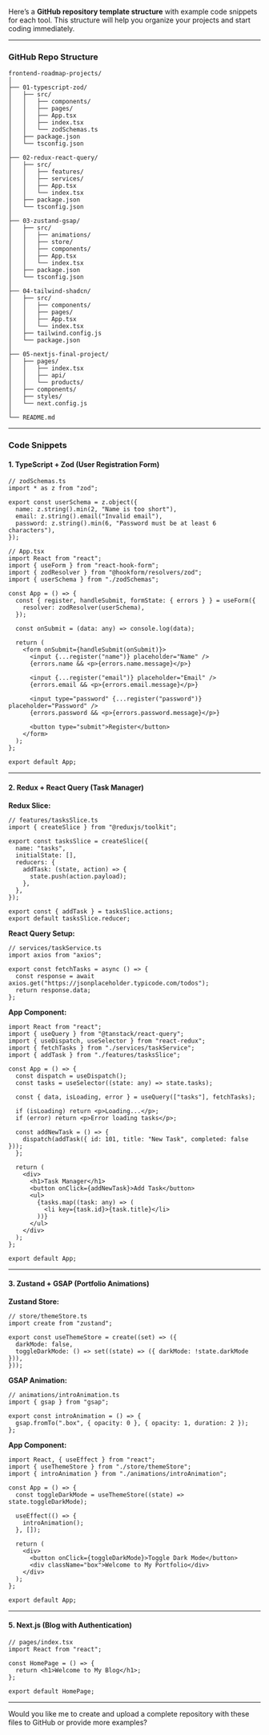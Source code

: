 Here’s a **GitHub repository template structure** with example code snippets for each tool. This structure will help you organize your projects and start coding immediately.

---

### **GitHub Repo Structure**

```
frontend-roadmap-projects/
│
├── 01-typescript-zod/
│   ├── src/
│   │   ├── components/
│   │   ├── pages/
│   │   ├── App.tsx
│   │   ├── index.tsx
│   │   └── zodSchemas.ts
│   ├── package.json
│   └── tsconfig.json
│
├── 02-redux-react-query/
│   ├── src/
│   │   ├── features/
│   │   ├── services/
│   │   ├── App.tsx
│   │   └── index.tsx
│   ├── package.json
│   └── tsconfig.json
│
├── 03-zustand-gsap/
│   ├── src/
│   │   ├── animations/
│   │   ├── store/
│   │   ├── components/
│   │   ├── App.tsx
│   │   └── index.tsx
│   ├── package.json
│   └── tsconfig.json
│
├── 04-tailwind-shadcn/
│   ├── src/
│   │   ├── components/
│   │   ├── pages/
│   │   ├── App.tsx
│   │   └── index.tsx
│   ├── tailwind.config.js
│   └── package.json
│
├── 05-nextjs-final-project/
│   ├── pages/
│   │   ├── index.tsx
│   │   ├── api/
│   │   └── products/
│   ├── components/
│   ├── styles/
│   └── next.config.js
│
└── README.md
```

---

### **Code Snippets**

#### **1. TypeScript + Zod (User Registration Form)**
```tsx
// zodSchemas.ts
import * as z from "zod";

export const userSchema = z.object({
  name: z.string().min(2, "Name is too short"),
  email: z.string().email("Invalid email"),
  password: z.string().min(6, "Password must be at least 6 characters"),
});

// App.tsx
import React from "react";
import { useForm } from "react-hook-form";
import { zodResolver } from "@hookform/resolvers/zod";
import { userSchema } from "./zodSchemas";

const App = () => {
  const { register, handleSubmit, formState: { errors } } = useForm({
    resolver: zodResolver(userSchema),
  });

  const onSubmit = (data: any) => console.log(data);

  return (
    <form onSubmit={handleSubmit(onSubmit)}>
      <input {...register("name")} placeholder="Name" />
      {errors.name && <p>{errors.name.message}</p>}

      <input {...register("email")} placeholder="Email" />
      {errors.email && <p>{errors.email.message}</p>}

      <input type="password" {...register("password")} placeholder="Password" />
      {errors.password && <p>{errors.password.message}</p>}

      <button type="submit">Register</button>
    </form>
  );
};

export default App;
```

---

#### **2. Redux + React Query (Task Manager)**

**Redux Slice:**
```tsx
// features/tasksSlice.ts
import { createSlice } from "@reduxjs/toolkit";

export const tasksSlice = createSlice({
  name: "tasks",
  initialState: [],
  reducers: {
    addTask: (state, action) => {
      state.push(action.payload);
    },
  },
});

export const { addTask } = tasksSlice.actions;
export default tasksSlice.reducer;
```

**React Query Setup:**
```tsx
// services/taskService.ts
import axios from "axios";

export const fetchTasks = async () => {
  const response = await axios.get("https://jsonplaceholder.typicode.com/todos");
  return response.data;
};
```

**App Component:**
```tsx
import React from "react";
import { useQuery } from "@tanstack/react-query";
import { useDispatch, useSelector } from "react-redux";
import { fetchTasks } from "./services/taskService";
import { addTask } from "./features/tasksSlice";

const App = () => {
  const dispatch = useDispatch();
  const tasks = useSelector((state: any) => state.tasks);

  const { data, isLoading, error } = useQuery(["tasks"], fetchTasks);

  if (isLoading) return <p>Loading...</p>;
  if (error) return <p>Error loading tasks</p>;

  const addNewTask = () => {
    dispatch(addTask({ id: 101, title: "New Task", completed: false }));
  };

  return (
    <div>
      <h1>Task Manager</h1>
      <button onClick={addNewTask}>Add Task</button>
      <ul>
        {tasks.map((task: any) => (
          <li key={task.id}>{task.title}</li>
        ))}
      </ul>
    </div>
  );
};

export default App;
```

---

#### **3. Zustand + GSAP (Portfolio Animations)**

**Zustand Store:**
```tsx
// store/themeStore.ts
import create from "zustand";

export const useThemeStore = create((set) => ({
  darkMode: false,
  toggleDarkMode: () => set((state) => ({ darkMode: !state.darkMode })),
}));
```

**GSAP Animation:**
```tsx
// animations/introAnimation.ts
import { gsap } from "gsap";

export const introAnimation = () => {
  gsap.fromTo(".box", { opacity: 0 }, { opacity: 1, duration: 2 });
};
```

**App Component:**
```tsx
import React, { useEffect } from "react";
import { useThemeStore } from "./store/themeStore";
import { introAnimation } from "./animations/introAnimation";

const App = () => {
  const toggleDarkMode = useThemeStore((state) => state.toggleDarkMode);

  useEffect(() => {
    introAnimation();
  }, []);

  return (
    <div>
      <button onClick={toggleDarkMode}>Toggle Dark Mode</button>
      <div className="box">Welcome to My Portfolio</div>
    </div>
  );
};

export default App;
```

---

#### **5. Next.js (Blog with Authentication)**
```tsx
// pages/index.tsx
import React from "react";

const HomePage = () => {
  return <h1>Welcome to My Blog</h1>;
};

export default HomePage;
```

---

Would you like me to create and upload a complete repository with these files to GitHub or provide more examples?
